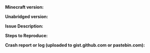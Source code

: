 <!---
Hello! First of all thank you for playing the pack, hope you are enjoying it! Sorry you're experiencing an issue. Follow the instructions here and I'll do my best to help. Note I am not some sort of wizard and there may be issues which I will be unable to solve from time to time.

Before you write anything:
* Check to see if your issue has been posted before.
* Make sure you're on the latest version of the modpack.

Thanks again for taking the time to submit a bug report!
-->
**Minecraft version:**

**Unabridged version:**

**Issue Description:**

**Steps to Reproduce:**

**Crash report or log (uploaded to gist.github.com or pastebin.com):**

